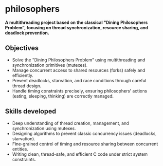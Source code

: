 # philosophers

**A multithreading project based on the classical "Dining Philosophers Problem", focusing on thread synchronization, resource sharing, and deadlock prevention.**

## Objectives
- Solve the "Dining Philosophers Problem" using multithreading and synchronization primitives (mutexes).
- Manage concurrent access to shared resources (forks) safely and efficiently.
- Prevent deadlocks, starvation, and race conditions through careful thread design.
- Handle timing constraints precisely, ensuring philosophers' actions (eating, sleeping, thinking) are correctly managed.

## Skills developed
- Deep understanding of thread creation, management, and synchronization using mutexes.
- Designing algorithms to prevent classic concurrency issues (deadlocks, starvation).
- Fine-grained control of timing and resource sharing between concurrent entities.
- Writing clean, thread-safe, and efficient C code under strict system constraints.

